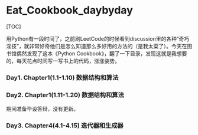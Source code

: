 # Eat_Cookbook_daybyday

[TOC]

用Python有一段时间了，之前刷LeetCode的时候看到discussion里的各种“奇巧淫技”，就非常好奇他们是怎么知道那么多好用的方法的（是我太菜了）。今天在图书馆偶然发现了这本《Python Cookbook》，翻了一下目录，发现这就是我想要的，每天花点时间写一写书上的代码，涨涨姿势。



### Day1. Chapter1(1.1-1.10) 数据结构和算法

### Day2. Chapter1(1.11-1.20) 数据结构和算法

期间准备毕设答辩，没有更新。

### Day3. Chapter4(4.1-4.15) 迭代器和生成器



